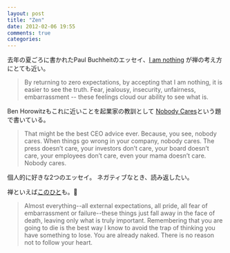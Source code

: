 ```yaml
---
layout: post
title: "Zen"
date: 2012-02-06 19:55
comments: true
categories: 
---
```


去年の夏ごろに書かれたPaul Buchheitのエッセイ、[I am nothing](http://paulbuchheit.blogspot.com/2011/08/i-am-nothing.html)
が禅の考え方にとても近い。
>By returning to zero expectations, by accepting that I am nothing, it is easier to see the truth. Fear, jealousy, insecurity, unfairness, embarrassment -- these feelings cloud our ability to see what is.
    
Ben Horowitzもこれに近いことを起業家の教訓として
[Nobody Cares](http://bhorowitz.com/2011/10/08/nobody-cares/)という題で書いている。
>That might be the best CEO advice ever. Because, you see, nobody cares. When things go wrong in your company, nobody cares. The press doesn’t care, your investors don’t care, your board doesn’t care, your employees don’t care, even your mama doesn’t care. Nobody cares.  
  

個人的に好きな2つのエッセイ。
ネガティブなとき、読み返したい。
                               
                                  
禅といえば[このひと](http://www.youtube.com/watch?v=D1R-jKKp3NA)も。
>Almost everything--all external expectations, all pride, all fear of embarrassment or failure--these things just fall away in the face of death, leaving only what is truly important. Remembering that you are going to die is the best way I know to avoid the trap of thinking you have something to lose. You are already naked. There is no reason not to follow your heart.
